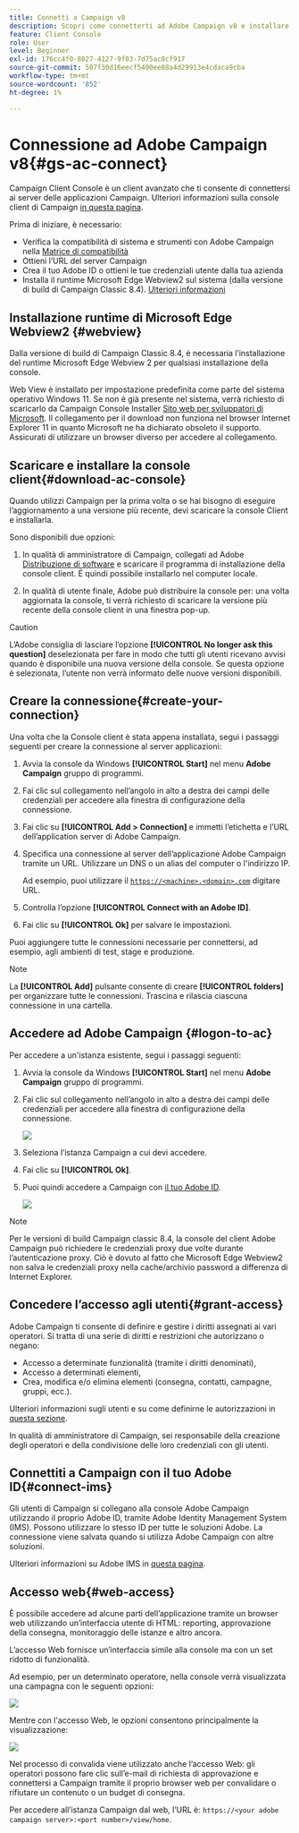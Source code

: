 ```yaml
---
title: Connetti a Campaign v8
description: Scopri come connetterti ad Adobe Campaign v8 e installare la console sul computer per un accesso più semplice.
feature: Client Console
role: User
level: Beginner
exl-id: 176cc4f0-8827-4127-9f03-7d75ac8cf917
source-git-commit: 507f30d16eecf5400ee88a4d29913e4cdaca9cba
workflow-type: tm+mt
source-wordcount: '852'
ht-degree: 1%

---
```


# Connessione ad Adobe Campaign v8{#gs-ac-connect}

Campaign Client Console è un client avanzato che ti consente di connettersi ai server delle applicazioni Campaign. Ulteriori informazioni sulla console client di Campaign [in questa pagina](ac-components.md#presentation-layer).

Prima di iniziare, è necessario:

* Verifica la compatibilità di sistema e strumenti con Adobe Campaign nella [Matrice di compatibilità](compatibility-matrix.md)
* Ottieni l’URL del server Campaign
* Crea il tuo Adobe ID o ottieni le tue credenziali utente dalla tua azienda
* Installa il runtime Microsoft Edge Webview2 sul sistema (dalla versione di build di Campaign Classic 8.4). [Ulteriori informazioni](#webview)

## Installazione runtime di Microsoft Edge Webview2 {#webview}

Dalla versione di build di Campaign Classic 8.4, è necessaria l’installazione del runtime Microsoft Edge Webview 2 per qualsiasi installazione della console.

Web View è installato per impostazione predefinita come parte del sistema operativo Windows 11. Se non è già presente nel sistema, verrà richiesto di scaricarlo da Campaign Console Installer [Sito web per sviluppatori di Microsoft](http://www.adobe.com/go/acc-ms-webview2-runtime-download_it). Il collegamento per il download non funziona nel browser Internet Explorer 11 in quanto Microsoft ne ha dichiarato obsoleto il supporto. Assicurati di utilizzare un browser diverso per accedere al collegamento.

## Scaricare e installare la console client{#download-ac-console}

Quando utilizzi Campaign per la prima volta o se hai bisogno di eseguire l’aggiornamento a una versione più recente, devi scaricare la console Client e installarla.

Sono disponibili due opzioni:

1. In qualità di amministratore di Campaign, collegati ad Adobe [Distribuzione di software](https://experience.adobe.com/#/downloads/content/software-distribution/it/campaign.html) e scaricare il programma di installazione della console client. È quindi possibile installarlo nel computer locale.

1. In qualità di utente finale, Adobe può distribuire la console per: una volta aggiornata la console, ti verrà richiesto di scaricare la versione più recente della console client in una finestra pop-up.

>[!CAUTION]
>
>L’Adobe consiglia di lasciare l’opzione **[!UICONTROL No longer ask this question]** deselezionata per fare in modo che tutti gli utenti ricevano avvisi quando è disponibile una nuova versione della console.  Se questa opzione è selezionata, l’utente non verrà informato delle nuove versioni disponibili.

## Creare la connessione{#create-your-connection}

Una volta che la Console client è stata appena installata, segui i passaggi seguenti per creare la connessione al server applicazioni:

1. Avvia la console da Windows **[!UICONTROL Start]** nel menu **Adobe Campaign** gruppo di programmi.

1. Fai clic sul collegamento nell’angolo in alto a destra dei campi delle credenziali per accedere alla finestra di configurazione della connessione.

1. Fai clic su **[!UICONTROL Add > Connection]** e immetti l’etichetta e l’URL dell’application server di Adobe Campaign.

1. Specifica una connessione al server dell’applicazione Adobe Campaign tramite un URL. Utilizzare un DNS o un alias del computer o l&#39;indirizzo IP.

   Ad esempio, puoi utilizzare il [`https://<machine>.<domain>.com`](https://myserver.adobe.com) digitare URL.

1. Controlla l’opzione **[!UICONTROL Connect with an Adobe ID]**.

1. Fai clic su **[!UICONTROL Ok]** per salvare le impostazioni.

Puoi aggiungere tutte le connessioni necessarie per connettersi, ad esempio, agli ambienti di test, stage e produzione.

>[!NOTE]
>
>La **[!UICONTROL Add]** pulsante consente di creare **[!UICONTROL folders]** per organizzare tutte le connessioni. Trascina e rilascia ciascuna connessione in una cartella.

## Accedere ad Adobe Campaign {#logon-to-ac}

Per accedere a un&#39;istanza esistente, segui i passaggi seguenti:

1. Avvia la console da Windows **[!UICONTROL Start]** nel menu **Adobe Campaign** gruppo di programmi.

1. Fai clic sul collegamento nell’angolo in alto a destra dei campi delle credenziali per accedere alla finestra di configurazione della connessione.

   ![](assets/connectToCampaign.png)

1. Seleziona l’istanza Campaign a cui devi accedere.

1. Fai clic su **[!UICONTROL Ok]**.

1. Puoi quindi accedere a Campaign con [il tuo Adobe ID](#connect-ims).

   ![](assets/adobeID.png)

>[!NOTE]
>
>Per le versioni di build Campaign classic 8.4, la console del client Adobe Campaign può richiedere le credenziali proxy due volte durante l’autenticazione proxy. Ciò è dovuto al fatto che Microsoft Edge Webview2 non salva le credenziali proxy nella cache/archivio password a differenza di Internet Explorer.

## Concedere l’accesso agli utenti{#grant-access}

Adobe Campaign ti consente di definire e gestire i diritti assegnati ai vari operatori. Si tratta di una serie di diritti e restrizioni che autorizzano o negano:

* Accesso a determinate funzionalità (tramite i diritti denominati),
* Accesso a determinati elementi,
* Crea, modifica e/o elimina elementi (consegna, contatti, campagne, gruppi, ecc.).

Ulteriori informazioni sugli utenti e su come definirne le autorizzazioni in [questa sezione](permissions.md).

In qualità di amministratore di Campaign, sei responsabile della creazione degli operatori e della condivisione delle loro credenziali con gli utenti.

## Connettiti a Campaign con il tuo Adobe ID{#connect-ims}

Gli utenti di Campaign si collegano alla console Adobe Campaign utilizzando il proprio Adobe ID, tramite Adobe Identity Management System (IMS). Possono utilizzare lo stesso ID per tutte le soluzioni Adobe. La connessione viene salvata quando si utilizza Adobe Campaign con altre soluzioni.

Ulteriori informazioni su Adobe IMS in [questa pagina](https://helpx.adobe.com/enterprise/using/identity.html).

## Accesso web{#web-access}

È possibile accedere ad alcune parti dell’applicazione tramite un browser web utilizzando un’interfaccia utente di HTML: reporting, approvazione della consegna, monitoraggio delle istanze e altro ancora.

L’accesso Web fornisce un’interfaccia simile alla console ma con un set ridotto di funzionalità.

Ad esempio, per un determinato operatore, nella console verrà visualizzata una campagna con le seguenti opzioni:

![](assets/campaign-from-console.png)

Mentre con l&#39;accesso Web, le opzioni consentono principalmente la visualizzazione:

![](assets/campaign-from-web.png)

Nel processo di convalida viene utilizzato anche l’accesso Web: gli operatori possono fare clic sull’e-mail di richiesta di approvazione e connettersi a Campaign tramite il proprio browser web per convalidare o rifiutare un contenuto o un budget di consegna.

Per accedere all’istanza Campaign dal web, l’URL è:  `https://<your adobe campaign server>:<port number>/view/home`.
